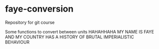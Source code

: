 # faye-conversion
Repository for git course

Some functions to convert between units
HAHAHHAHA
MY NAME IS FAYE AND MY COUNTRY HAS A HISTORY OF BRUTAL IMPERIALISTIC BEHAVIOUR
